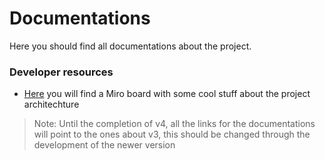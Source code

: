 # Documentations

Here you should find all documentations about the project.

### Developer resources

- [Here](https://miro.com/app/board/uXjVO94jbsg=/?share_link_id=121070907854) you will find a Miro board with some cool stuff about the project architechture

> Note:
> Until the completion of v4, all the links for the documentations will point to the ones about v3, this should be changed through the development of the newer version
